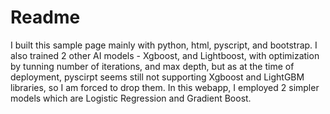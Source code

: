 # Readme
I built this sample page mainly with python, html, pyscript, and bootstrap.
I also trained 2 other AI models - Xgboost, and Lightboost, with optimization by tunning number of iterations, and max depth, but as at the time of deployment, pyscirpt seems still not supporting Xgboost and LightGBM libraries, so I am forced to drop them. 
In this webapp, I employed 2 simpler models which are Logistic Regression and Gradient Boost.
